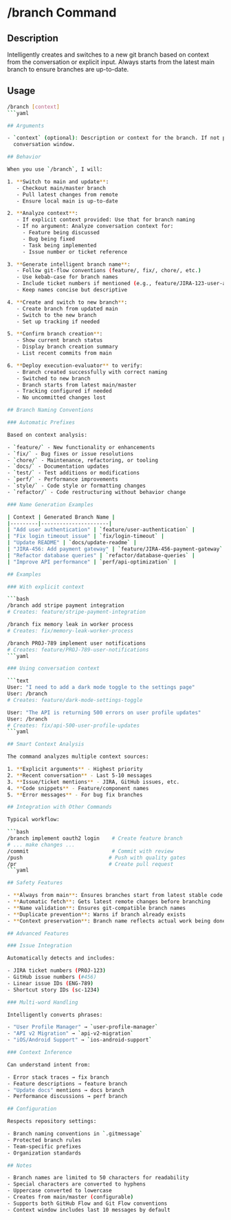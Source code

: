 # /branch Command

## Description

Intelligently creates and switches to a new git branch based on context from the conversation or explicit
input. Always starts from the latest main branch to ensure branches are up-to-date.

## Usage

```bash
/branch [context]
```yaml

## Arguments

- `context` (optional): Description or context for the branch. If not provided, uses context from the current
  conversation window.

## Behavior

When you use `/branch`, I will:

1. **Switch to main and update**:
   - Checkout main/master branch
   - Pull latest changes from remote
   - Ensure local main is up-to-date

2. **Analyze context**:
   - If explicit context provided: Use that for branch naming
   - If no argument: Analyze conversation context for:
     - Feature being discussed
     - Bug being fixed
     - Task being implemented
     - Issue number or ticket reference

3. **Generate intelligent branch name**:
   - Follow git-flow conventions (feature/, fix/, chore/, etc.)
   - Use kebab-case for branch names
   - Include ticket numbers if mentioned (e.g., feature/JIRA-123-user-auth)
   - Keep names concise but descriptive

4. **Create and switch to new branch**:
   - Create branch from updated main
   - Switch to the new branch
   - Set up tracking if needed

5. **Confirm branch creation**:
   - Show current branch status
   - Display branch creation summary
   - List recent commits from main

6. **Deploy execution-evaluator** to verify:
   - Branch created successfully with correct naming
   - Switched to new branch
   - Branch starts from latest main/master
   - Tracking configured if needed
   - No uncommitted changes lost

## Branch Naming Conventions

### Automatic Prefixes

Based on context analysis:

- `feature/` - New functionality or enhancements
- `fix/` - Bug fixes or issue resolutions
- `chore/` - Maintenance, refactoring, or tooling
- `docs/` - Documentation updates
- `test/` - Test additions or modifications
- `perf/` - Performance improvements
- `style/` - Code style or formatting changes
- `refactor/` - Code restructuring without behavior change

### Name Generation Examples

| Context | Generated Branch Name |
|---------|----------------------|
| "Add user authentication" | `feature/user-authentication` |
| "Fix login timeout issue" | `fix/login-timeout` |
| "Update README" | `docs/update-readme` |
| "JIRA-456: Add payment gateway" | `feature/JIRA-456-payment-gateway` |
| "Refactor database queries" | `refactor/database-queries` |
| "Improve API performance" | `perf/api-optimization` |

## Examples

### With explicit context

```bash
/branch add stripe payment integration
# Creates: feature/stripe-payment-integration

/branch fix memory leak in worker process
# Creates: fix/memory-leak-worker-process

/branch PROJ-789 implement user notifications
# Creates: feature/PROJ-789-user-notifications
```yaml

### Using conversation context

```text
User: "I need to add a dark mode toggle to the settings page"
User: /branch
# Creates: feature/dark-mode-settings-toggle

User: "The API is returning 500 errors on user profile updates"
User: /branch
# Creates: fix/api-500-user-profile-updates
```yaml

## Smart Context Analysis

The command analyzes multiple context sources:

1. **Explicit arguments** - Highest priority
2. **Recent conversation** - Last 5-10 messages
3. **Issue/ticket mentions** - JIRA, GitHub issues, etc.
4. **Code snippets** - Feature/component names
5. **Error messages** - For bug fix branches

## Integration with Other Commands

Typical workflow:

```bash
/branch implement oauth2 login    # Create feature branch
# ... make changes ...
/commit                           # Commit with review
/push                            # Push with quality gates
/pr                              # Create pull request
```yaml

## Safety Features

- **Always from main**: Ensures branches start from latest stable code
- **Automatic fetch**: Gets latest remote changes before branching
- **Name validation**: Ensures git-compatible branch names
- **Duplicate prevention**: Warns if branch already exists
- **Context preservation**: Branch name reflects actual work being done

## Advanced Features

### Issue Integration

Automatically detects and includes:

- JIRA ticket numbers (PROJ-123)
- GitHub issue numbers (#456)
- Linear issue IDs (ENG-789)
- Shortcut story IDs (sc-1234)

### Multi-word Handling

Intelligently converts phrases:

- "User Profile Manager" → `user-profile-manager`
- "API v2 Migration" → `api-v2-migration`
- "iOS/Android Support" → `ios-android-support`

### Context Inference

Can understand intent from:

- Error stack traces → fix branch
- Feature descriptions → feature branch
- "Update docs" mentions → docs branch
- Performance discussions → perf branch

## Configuration

Respects repository settings:

- Branch naming conventions in `.gitmessage`
- Protected branch rules
- Team-specific prefixes
- Organization standards

## Notes

- Branch names are limited to 50 characters for readability
- Special characters are converted to hyphens
- Uppercase converted to lowercase
- Creates from main/master (configurable)
- Supports both GitHub Flow and Git Flow conventions
- Context window includes last 10 messages by default
